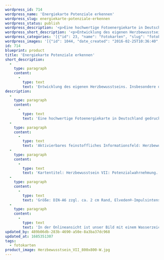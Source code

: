 ```yaml
---
wordpress_id: 714
wordpress_name: 'Energiekarte Potenziale erkennen'
wordpress_slug: energiekarte-potenziale-erkennen
wordpress_status: publish
wordpress_description: '<p>Eine hochwertige Fotoenergiekarte in Deutschland gedruckt und in Handarbeit laminiert.  Sie ist in Postkartengröße (DIN-A6) gut zu transportieren und kann auch auf den Körper aufgelegt werden.</p><p>Aktivierbares feinstoffliches Informationsfeld: Herzbewusstsein - Potenzialwahrnehmung - Erkenntnis - Entwicklung - Fähigkeiten erkennen: Entwicklung des eigenen Herzbewusstseins. Insbesondere der Aspekt der Wahrnehmung von Potenzialen. In Bezug auf sich selbst können, auf Basis des erworbenen Herzbewusstseins, die Abläufe der Selbstwahrnehmung, der Analyse sowie der Entscheidung über das, was mit den wahrgenommenen Potenzialen geschehen soll, zugleich liebevoller und eindeutiger vorgenommen werden. Eltern, Lehrern, Trainern etc., mag das Energiefeld Impulse geben, zu einer ganzheitlicheren Einschätzung der Kinder, Schüler usw. zu gelangen und hierbei auf einer klaren und umfassend liebevollen Ebene zu agieren.</p><p>Kartentitel: Herzbewusstsein VII: Potenzialwahrnehmung. Reihe: Herzbewusstsein</p><p>Größe: DIN-A6 zzgl. ca. 2 cm Rand, Elveden®-Impulsintensität: DIN-A6: Et2,  DIN-A7: Et3<br />Andere Formate sind individuell für Sie innerhalb weniger Tage herstellbar. Bitte kontaktieren Sie uns hierfür unter <a href="mailto:info@elvedenverlag.de">info@elvedenverlag.de</a>.</p><p>In der Onlineansicht ist unser Bild mit einem Wasserzeichen geschützt. Wir bitten um Ihr Verständnis. Im Original ist der Schriftzung „Elveden Verlag Energiebild“ entfernt.</p><p><a href="https://my.feenbaum.de/anwendung-energiebilder-foto-laminiert/">Anwendungshinweise</a>      <a href="https://my.feenbaum.de/produktinformationen-fotokarten/">Produktinformationen</a></p>'
wordpress_short_description: '<p>Entwicklung des eigenen Herzbewusstseins. Insbesondere der Aspekt des Erkennens von Potenzialen</p>'
wordpress_categories: '[{"id": 23, "name": "Fotokarten", "slug": "fotokarten"}]'
wordpress_images: '[{"id": 1044, "date_created": "2016-02-25T10:36:40", "date_created_gmt": "2016-02-25T08:36:40", "date_modified": "2016-02-25T10:36:40", "date_modified_gmt": "2016-02-25T08:36:40", "src": "https://my.feenbaum.de/wp-content/uploads/2016/02/Herzbewusstsein_VII_800x800-W.jpg", "name": "Herzbewusstsein_VII_800x800-W", "alt": ""}]'
id: 714
blueprint: product
title: 'Energiekarte Potenziale erkennen'
short_description:
  -
    type: paragraph
    content:
      -
        type: text
        text: 'Entwicklung des eigenen Herzbewusstseins. Insbesondere der Aspekt des Erkennens von Potenzialen'
description:
  -
    type: paragraph
    content:
      -
        type: text
        text: 'Eine hochwertige Fotoenergiekarte in Deutschland gedruckt und in Handarbeit laminiert.  Sie ist in Postkartengröße (DIN-A6) gut zu transportieren und kann auch auf den Körper aufgelegt werden.'
  -
    type: paragraph
    content:
      -
        type: text
        text: 'Aktivierbares feinstoffliches Informationsfeld: Herzbewusstsein - Potenzialwahrnehmung - Erkenntnis - Entwicklung - Fähigkeiten erkennen: Entwicklung des eigenen Herzbewusstseins. Insbesondere der Aspekt der Wahrnehmung von Potenzialen. In Bezug auf sich selbst können, auf Basis des erworbenen Herzbewusstseins, die Abläufe der Selbstwahrnehmung, der Analyse sowie der Entscheidung über das, was mit den wahrgenommenen Potenzialen geschehen soll, zugleich liebevoller und eindeutiger vorgenommen werden. Eltern, Lehrern, Trainern etc., mag das Energiefeld Impulse geben, zu einer ganzheitlicheren Einschätzung der Kinder, Schüler usw. zu gelangen und hierbei auf einer klaren und umfassend liebevollen Ebene zu agieren.'
  -
    type: paragraph
    content:
      -
        type: text
        text: 'Kartentitel: Herzbewusstsein VII: Potenzialwahrnehmung. Reihe: Herzbewusstsein'
  -
    type: paragraph
    content:
      -
        type: text
        text: 'Größe: DIN-A6 zzgl. ca. 2 cm Rand, Elveden®-Impulsintensität: DIN-A6: Et2,  DIN-A7: Et3'
  -
    type: paragraph
    content:
      -
        type: text
        text: 'In der Onlineansicht ist unser Bild mit einem Wasserzeichen geschützt. Wir bitten um Ihr Verständnis. Im Original ist der Schriftzung „Elveden Verlag Energiebild“ entfernt.'
updated_by: 489b06db-283b-4690-a50e-8a3ba37dc968
updated_at: 1685351307
tags:
  - fotokarten
product_image: Herzbewusstsein_VII_800x800-W.jpg
---
```

